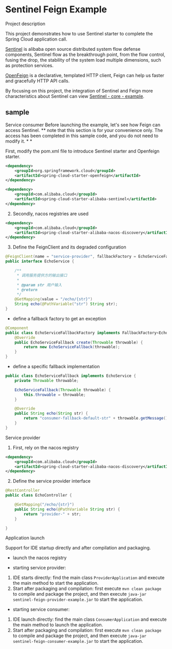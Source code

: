 # Sentinel Feign Example

Project description

This project demonstrates how to use Sentinel starter to complete the Spring Cloud application call.

[Sentinel](https://github.com/alibaba/Sentinel) is alibaba open source distributed system flow defense components, Sentinel flow as the breakthrough point, from the flow control, fusing the drop, the stability of the system load multiple dimensions, such as protection services.

[OpenFeign](https://github.com/spring-cloud/spring-cloud-openfeign) is a declarative, templated HTTP client, Feign can help us faster and gracefully HTTP API calls.

By focusing on this project, the integration of Sentinel and Feign more characteristics about Sentinel can view [Sentinel - core - example](https://github.com/alibaba/spring-cloud-alibaba/tree/master/spring-cloud-alibaba-examples/sentinel-example/sentinel-core-example).

## sample

Service consumer
Before launching the example, let's see how Feign can access Sentinel.
** note that this section is for your convenience only. The access has been completed in this sample code, and you do not need to modify it. * *

First, modify the pom.xml file to introduce Sentinel starter and Openfeign starter.

```xml
<dependency>
    <groupId>org.springframework.cloud</groupId>
    <artifactId>spring-cloud-starter-openfeign</artifactId>
</dependency>

<dependency>
    <groupId>com.alibaba.cloud</groupId>
    <artifactId>spring-cloud-starter-alibaba-sentinel</artifactId>
</dependency>

```
2. Secondly, nacos registries are used

```xml
<dependency>
    <groupId>com.alibaba.cloud</groupId>
    <artifactId>spring-cloud-starter-alibaba-nacos-discovery</artifactId>
</dependency>
```

3. Define the FeignClient and its degraded configuration

```java
@FeignClient(name = "service-provider", fallbackFactory = EchoServiceFallbackFactory.class)
public interface EchoService {

    /**
     * 调用服务提供方的输出接口
     *
     * @param str 用户输入
     * @return
     */
    @GetMapping(value = "/echo/{str}")
    String echo(@PathVariable("str") String str);
}
```
- define a fallback factory to get an exception

```java
@Component
public class EchoServiceFallbackFactory implements FallbackFactory<EchoServiceFallback> {
    @Override
    public EchoServiceFallback create(Throwable throwable) {
        return new EchoServiceFallback(throwable);
    }
}
```

- define a specific fallback implementation
```java
public class EchoServiceFallback implements EchoService {
    private Throwable throwable;

    EchoServiceFallback(Throwable throwable) {
        this.throwable = throwable;
    }

    @Override
    public String echo(String str) {
        return "consumer-fallback-default-str" + throwable.getMessage();
    }
}
```
Service provider

1. First, rely on the nacos registry

```xml
<dependency>
    <groupId>com.alibaba.cloud</groupId>
    <artifactId>spring-cloud-starter-alibaba-nacos-discovery</artifactId>
</dependency>
```


2. Define the service provider interface

```java
@RestController
public class EchoController {

    @GetMapping("/echo/{str}")
    public String echo(@PathVariable String str) {
        return "provider-" + str;
    }

}
```

Application launch


Support for IDE startup directly and after compilation and packaging.

- launch the nacos registry

- starting service provider:

1. IDE starts directly: find the main class `ProviderApplication` and execute the main method to start the application.
2. Start after packaging and compilation: first execute `mvn clean package` to compile and package the project, and then execute `java-jar sentinel-feign-provider-example.jar` to start the application.

- starting service consumer:

1. IDE launch directly: find the main class `ConsumerApplication` and execute the main method to launch the application.
2. Start after packaging and compilation: first execute `mvn clean package` to compile and package the project, and then execute `java-jar sentinel-feign-consumer-example.jar` to start the application.